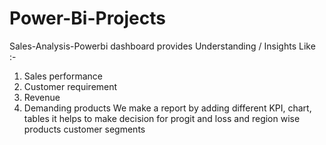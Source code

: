 # Power-Bi-Projects
Sales-Analysis-Powerbi dashboard provides Understanding / Insights Like :-
<br>
1) Sales performance
2) Customer requirement
3) Revenue
4) Demanding products
We make a report by adding different KPI, chart, tables it helps to make decision for progit and loss and region wise products customer segments
